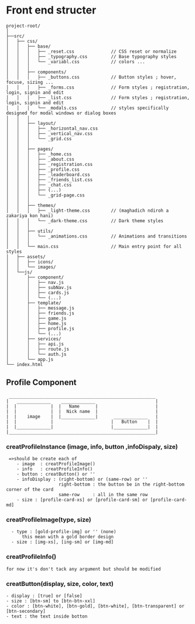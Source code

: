 # Front end structer 
```
project-root/
│
├──src/
│   ├── css/
│   │   ├── base/
│   │   │   ├── _reset.css              // CSS reset or normalize
│   │   │   ├── _typography.css         // Base typography styles
│   │   │   └── _variabl.css            // colors ...
│   │   │       
│   │   ├── components/     
│   │   │   ├── _buttons.css            // Button styles ; hover, focuse, sizing ...
│   │   │   ├── _forms.css              // Form styles ; registration, login, signin and edit
│   │   │   ├── _list.css               // Form styles ; registration, login, signin and edit
│   │   │   └── _modals.css             // styles specifically designed for modal windows or dialog boxes
│   │   │
│   │   ├── layout/
│   │   │   ├── _horizontal_nav.css     
│   │   │   ├── _vertical_nav.css       
│   │   │   └── _grid.css              
│   │   │
│   │   ├── pages/
│   │   │   ├── _home.css        
│   │   │   ├── _about.css       
│   │   │   ├── _registration.css     
│   │   │   ├── _profile.css 
│   │   │   ├── _leaderboard.css     
│   │   │   ├── _friends_list.css     
│   │   │   ├── _chat.css
│   │   │   ├── (...)   
│   │   │   └── _grid-page.css   
│   │   │
│   │   ├── themes/
│   │   │   ├── _light-theme.css        // (maghadich ndiroh a zakariya kon hani)
│   │   │   └── _dark-theme.css         // Dark theme styles
│   │   │       
│   │   ├── utils/      
│   │   │   └── _animations.css         // Animations and transitions
│   │   │       
│   │   └── main.css                    // Main entry point for all styles
│   ├── assets/
│   │   ├── icons/
│   │   └── images/
│   └──js/
│       ├── component/
│       │   ├── nav.js
│       │   ├── subNav.js
│       │   ├── cards.js
│       │   └── (...)
│       ├── template/
│       │   ├── message.js
│       │   ├── friends.js
│       │   ├── game.js
│       │   ├── home.js
│       │   ├── profile.js
│       │   └── (...)
│       ├── services/
│       │   ├── api.js
│       │   ├── route.js
│       │   └── auth.js
│       └── app.js
└── index.html
```

## Profile Component
     ________________________________________________________
    |   _____________    _____________                       |
    |  |             |  |   Name      |                      |
    |  |             |  |  Nick name  |                      |  
    |  |    image    |  |_____________|      _____________   |
    |  |             |                      |   Button    |  |
    |  |_____________|                      |_____________|  |
    |________________________________________________________| 

### creatProfileInstance (image, info, button ,infoDispaly, size)
     =>should be create each of 
        - image  : creatProfileImage()
        - info   : creatProfileInfo()
        - button : creatButton() or ''
        - infoDisplay : (right-bottom) or (same-row) or ''
                        right-bottom : the button be in the right-bottom corner of the card
                        same-row     : all in the same row
        - size : [profile-card-xs] or [profile-card-sm] or [profile-card-md]

### creatProfileImage(type, size)
      - type : [gold-profile-img] or '' (none)
          this mean with a gold border design
      - size : [img-xs], [ing-sm] or [img-md]

### creatProfileInfo()
    for now it's don't tack any argument but should be modified

### creatButton(display, size, color, text)
    - display : [true] or [false]
    - size : [btn-sm] to [btn-btn-xxl]
    - color : [btn-white], [btn-gold], [btn-white], [btn-transparent] or [btn-secondary]
    - text : the text inside botton